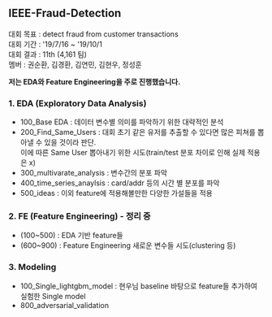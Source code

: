 ## IEEE-Fraud-Detection  

대회 목표 : detect fraud from customer transactions  
대회 기간 : '19/7/16 ~ '19/10/1    
대회 결과 : 11th (4,161 팀)  
멤버 : 권순환, 김경환, 김연민, 김현우, 정성훈  

**저는 EDA와 Feature Engineering을 주로 진행했습니다.**    

### 1. EDA (Exploratory Data Analysis)  

- 100_Base EDA : 데이터 변수별 의미를 파악하기 위한 대략적인 분석  
- 200_Find_Same_Users : 대회 초기 같은 유저를 추출할 수 있다면 많은 피쳐를 뽑아낼 수 있을 것이라 판단.  
 이에 따른 Same User 뽑아내기 위한 시도(train/test 분포 차이로 인해 실제 적용은 x)
- 300_multivarate_analysis : 변수간의 분포 파악
- 400_time_series_anaylsis : card/addr 등의 시간 별 분포를 파악
- 500_ideas : 이외 feature에 적용해볼만한 다양한 가설들을 적용

### 2. FE (Feature Engineering) - 정리 중  

- (100~500) : EDA 기반 feature들
- (600~900) : Feature Engineering 새로운 변수들 시도(clustering 등)

### 3. Modeling

- 100_Single_lightgbm_model : 현우님 baseline 바탕으로 feature들 추가하여 실험한 Single model  
- 800_adversarial_validation